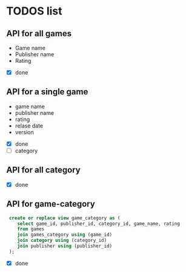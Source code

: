 # TODOS list

## API for all games

- Game name
- Publisher name
- Rating
- [x] done

## API for a single game

- game name
- publisher name
- rating
- relase date
- version
- [x] done
- [ ] category

## API for all category 
- [x] done


## API for game-category
```sql
 create or replace view game_category as (
    select game_id, publisher_id, category_id, game_name, rating 
    from games 
    join games_category using (game_id) 
    join category using (category_id)
    join publisher using (publisher_id)
 );
```

- [x] done